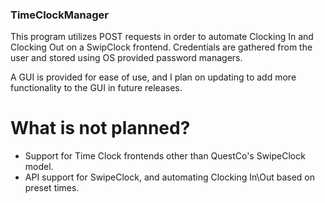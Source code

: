 ### TimeClockManager

This program utilizes POST requests in order to automate Clocking In and Clocking Out on a SwipClock frontend. Credentials are gathered from the user and stored using OS provided password managers.

A GUI is provided for ease of use, and I plan on updating to add more functionality to the GUI in future releases.


# What is not planned?
* Support for Time Clock frontends other than QuestCo's SwipeClock model.
* API support for SwipeClock, and automating Clocking In\Out based on preset times.
